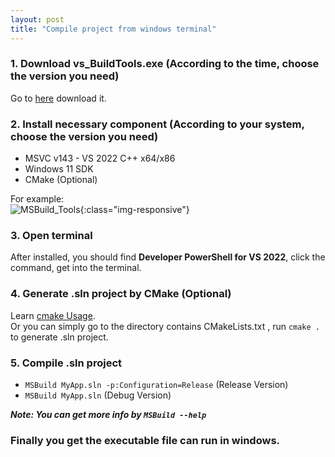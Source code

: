 ```yaml
---
layout: post
title: "Compile project from windows terminal"
---
```


### 1. Download vs_BuildTools.exe (According to the time, choose the version you need)
Go to [here](https://visualstudio.microsoft.com/downloads/#build-tools-for-visual-studio-2022) download it.

### 2. Install necessary component (According to your system, choose the version you need)
* MSVC v143 - VS 2022 C++ x64/x86
* Windows 11 SDK
* CMake (Optional)

For example:<br/>
![MSBuild_Tools](/MyBlog/assets/picture/MSBuild_Tools.png){:class="img-responsive"}

### 3. Open terminal
After installed, you should find **Developer PowerShell for VS 2022**, click the command, get into the terminal.

### 4. Generate .sln project by CMake (Optional)
Learn [cmake Usage](https://cmake.org/documentation/).<br/>
Or you can simply go to the directory contains CMakeLists.txt , run ```cmake .``` to generate .sln project.

### 5. Compile .sln project
* ```MSBuild MyApp.sln -p:Configuration=Release``` (Release Version)
* ```MSBuild MyApp.sln``` (Debug Version)

***Note: You can get more info by ```MSBuild --help```***

### Finally you get the executable file can run in windows.
